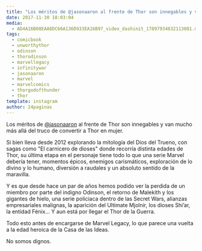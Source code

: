 ```yaml
---
title: "Los méritos de @jasonaaron al frente de Thor son innegables y van mucho más allá del truco de convertir a Thor en mujer"
date: 2017-11-30 18:03:04
media: 
  - AD4A16B08EAA8DC66A136D933EA16B97_video_dashinit_17897934832113081.mp4
tags: 
  - comicbook
  - unworthythor
  - odinson
  - thorodinson
  - marvellegacy
  - infinitywar
  - jasonaaron
  - marvel
  - marvelcomics
  - thorgodofthunder
  - thor
template: instagram
author: 24paginas
---
```


Los méritos de [@jasonaaron](https://instagram.com/jasonaaron) al frente de Thor son innegables y van mucho más allá del truco de convertir a Thor en mujer.

Si bien lleva desde 2012 explorando la mitología del Dios del Trueno, con sagas como "El carnicero de dioses" donde recorría distinta edades de Thor, su última etapa en el personaje tiene todo lo que una serie Marvel debería tener, momentos épicos, enemigos carismáticos, exploración de lo divino y lo humano, diversión a raudales y un absoluto sentido de la maravilla.

Y es que desde hace un par de años hemos podido ver la perdida de un miembro por parte del indigno Odinson, el retorno de Malekith y los gigantes de hielo, una serie policiaca dentro de las Secret Wars, alianzas empresariales malignas, la aparición del Ultimate Mjolnir, los dioses Shi’ar, la entidad Fénix... Y aun está por llegar el Thor de la Guerra.

Todo esto antes de encargarse de Marvel Legacy, lo que parece una vuelta a la edad heroica de la Casa de las Ideas.

No somos dignos.
